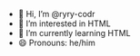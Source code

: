 - 👋 Hi, I’m @ryry-codr
- 👀 I’m interested in HTML
- 🌱 I’m currently learning HTML
- 😄 Pronouns: he/him
